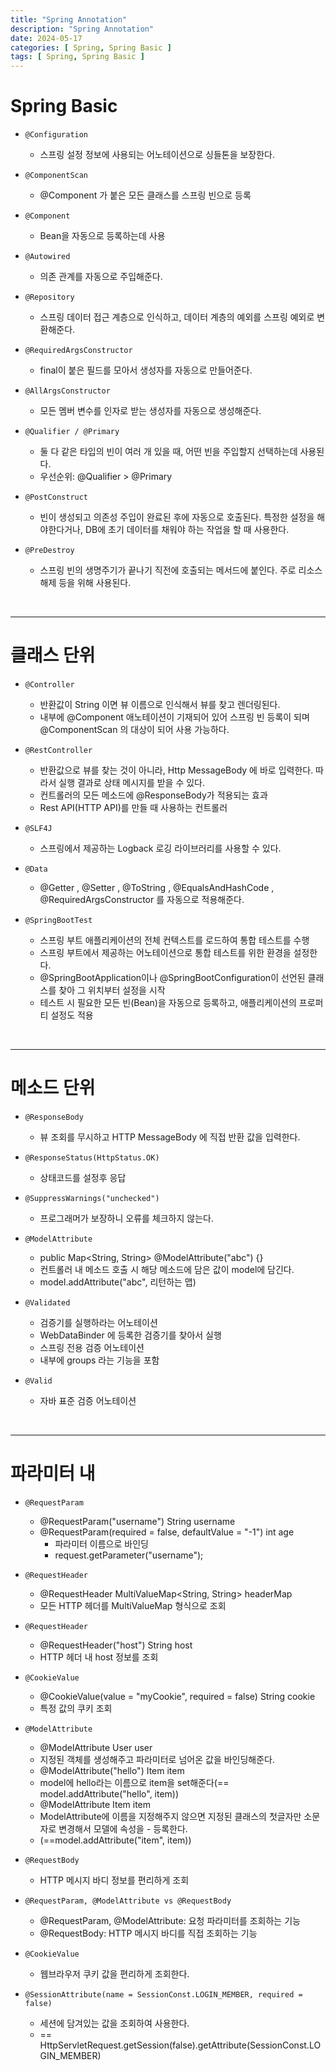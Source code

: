 ```yaml
---
title: "Spring Annotation"
description: "Spring Annotation"
date: 2024-05-17
categories: [ Spring, Spring Basic ]
tags: [ Spring, Spring Basic ]
---
```


# Spring Basic 

- ```@Configuration```  
  - 스프링 설정 정보에 사용되는 어노테이션으로 싱들톤을 보장한다.  
  
- ```@ComponentScan```  
  - @Component 가 붙은 모든 클래스를 스프링 빈으로 등록  
  
- ```@Component```  
  - Bean을 자동으로 등록하는데 사용  
  
- ```@Autowired```  
  - 의존 관계를 자동으로 주입해준다.  

- ```@Repository```  
  - 스프링 데이터 접근 계층으로 인식하고, 데이터 계층의 예외를 스프링 예외로 변환해준다.  
  
- ```@RequiredArgsConstructor```  
  - final이 붙은 필드를 모아서 생성자를 자동으로 만들어준다.  
  
- ```@AllArgsConstructor```  
  - 모든 멤버 변수를 인자로 받는 생성자를 자동으로 생성해준다.  
  
- ```@Qualifier / @Primary```  
  - 둘 다 같은 타입의 빈이 여러 개 있을 때, 어떤 빈을 주입할지 선택하는데 사용된다.  
  - 우선순위: @Qualifier > @Primary   
  
- ```@PostConstruct```  
  - 빈이 생성되고 의존성 주입이 완료된 후에 자동으로 호출된다. 특정한 설정을 해야한다거나, DB에 초기 데이터를 채워야 하는 작업을 할 때 사용한다.  
  
- ```@PreDestroy```  
  - 스프링 빈의 생명주기가 끝나기 직전에 호출되는 메서드에 붙인다. 주로 리소스 해제 등을 위해 사용된다.  

<br/>
<hr>

# 클래스 단위

- ```@Controller```  
  - 반환값이 String 이면 뷰 이름으로 인식해서 뷰를 찾고 렌더링된다.  
  - 내부에 @Component 애노테이션이 기재되어 있어 스프링 빈 등록이 되며 @ComponentScan 의 대상이 되어 사용 가능하다.  
  
- ```@RestController```  
  - 반환값으로 뷰를 찾는 것이 아니라, Http MessageBody 에 바로 입력한다. 따라서 실행 결과로 상태 메시지를 받을 수 있다.  
  - 컨트롤러의 모든 메소드에 @ResponseBody가 적용되는 효과  
  - Rest API(HTTP API)를 만들 때 사용하는 컨트롤러  
  
- ```@SLF4J```  
  - 스프링에서 제공하는 Logback 로깅 라이브러리를 사용할 수 있다.  
  
- ```@Data```   
  - @Getter , @Setter , @ToString , @EqualsAndHashCode , @RequiredArgsConstructor 를 자동으로 적용해준다.  

- ```@SpringBootTest```  
  - 스프링 부트 애플리케이션의 전체 컨텍스트를 로드하여 통합 테스트를 수행  
  - 스프링 부트에서 제공하는 어노테이션으로 통합 테스트를 위한 환경을 설정한다.  
  - @SpringBootApplication이나 @SpringBootConfiguration이 선언된 클래스를 찾아 그 위치부터 설정을 시작  
  - 테스트 시 필요한 모든 빈(Bean)을 자동으로 등록하고, 애플리케이션의 프로퍼티 설정도 적용  

<br/>
<hr>

# 메소드 단위

- ```@ResponseBody```  
  - 뷰 조회를 무시하고 HTTP MessageBody 에 직접 반환 값을 입력한다.    
  
- ```@ResponseStatus(HttpStatus.OK)```  
  - 상태코드를 설정후 응답  
  
- ```@SuppressWarnings("unchecked")```
  - 프로그래머가 보장하니 오류를 체크하지 않는다. 

- ```@ModelAttribute```  
  - public Map<String, String> @ModelAttribute("abc") {}  
  - 컨트롤러 내 메소드 호출 시 해당 메소드에 담은 값이 model에 담긴다.   
  - model.addAttribute("abc", 리턴하는 맵)  

- `@Validated`  
  - 검증기를 실행하라는 어노테이션  
  - WebDataBinder 에 등록한 검증기를 찾아서 실행  
  - 스프링 전용 검증 어노테이션
  - 내부에 groups 라는 기능을 포함

- `@Valid`  
  - 자바 표준 검증 어노테이션

<br/>
<hr>

# 파라미터 내

- ```@RequestParam```  
  - @RequestParam("username") String username   
  - @RequestParam(required = false, defaultValue = "-1") int age   
    - 파라미터 이름으로 바인딩  
    - request.getParameter("username");  
  
- ```@RequestHeader```  
  - @RequestHeader MultiValueMap<String, String> headerMap  
  - 모든 HTTP 헤더를 MultiValueMap 형식으로 조회  
  
- ```@RequestHeader```  
  - @RequestHeader("host") String host  
  - HTTP 헤더 내 host 정보를 조회  
  
- ```@CookieValue```  
  - @CookieValue(value = "myCookie", required = false) String cookie  
  - 특정 값의 쿠키 조회  
  
- ```@ModelAttribute```  
  - @ModelAttribute User user  
  - 지정된 객체를 생성해주고 파라미터로 넘어온 값을 바인딩해준다.   
  - @ModelAttribute("hello") Item item  
  - model에 hello라는 이름으로 item을 set해준다(== model.addAttribute("hello", item)) 
  - @ModelAttribute Item item  
  - ModelAttribute에 이름을 지정해주지 않으면 지정된 클래스의 첫글자만 소문자로 변경해서 모델에 속성을 - 등록한다.  
  - (==model.addAttribute("item", item))  
  
- ```@RequestBody```   
  - HTTP 메시지 바디 정보를 편리하게 조회  
  
- ```@RequestParam, @ModelAttribute vs @RequestBody```  
  - @RequestParam, @ModelAttribute: 요청 파라미터를 조회하는 기능  
  - @RequestBody: HTTP 메시지 바디를 직접 조회하는 기능  
  
- `@CookieValue`
  - 웹브라우저 쿠키 값을 편리하게 조회한다. 
  
- `@SessionAttribute(name = SessionConst.LOGIN_MEMBER, required = false)`
  - 세션에 담겨있는 값을 조회하여 사용한다. 
  - == HttpServletRequest.getSession(false).getAttribute(SessionConst.LOGIN_MEMBER)